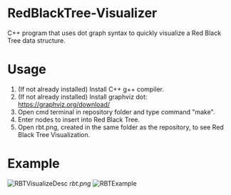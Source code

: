 # RedBlackTree-Visualizer
C++ program that uses dot graph syntax to quickly visualize a Red Black Tree data structure.

# Usage
1. (If not already installed) Install C++ g++ compiler.
2. (If not already installed) Install graphviz dot: https://graphviz.org/download/ 
3. Open cmd terminal in repository folder and type command "make".
4. Enter nodes to insert into Red Black Tree.
5. Open rbt.png, created in the same folder as the repository, to see Red Black Tree Visualization.

# Example

![RBTVisualizeDesc](https://i.ibb.co/zSfMZZ7/Capture.png)
*rbt.png*
![RBTExample](https://i.ibb.co/ZXDkf4p/rbt.png)
